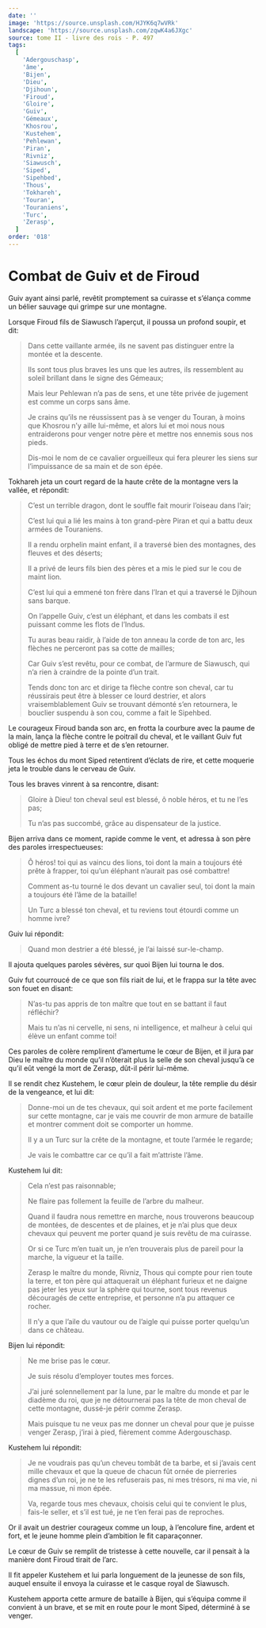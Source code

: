 ```yaml
---
date: ''
image: 'https://source.unsplash.com/HJYK6q7wVRk'
landscape: 'https://source.unsplash.com/zqwK4a6JXgc'
source: tome II - livre des rois - P. 497
tags:
  [
    'Adergouschasp',
    'âme',
    'Bijen',
    'Dieu',
    'Djihoun',
    'Firoud',
    'Gloire',
    'Guiv',
    'Gémeaux',
    'Khosrou',
    'Kustehem',
    'Pehlewan',
    'Piran',
    'Rivniz',
    'Siawusch',
    'Siped',
    'Sipehbed',
    'Thous',
    'Tokhareh',
    'Touran',
    'Touraniens',
    'Turc',
    'Zerasp',
  ]
order: '018'
---
```


# Combat de Guiv et de Firoud

Guiv ayant ainsi parlé, revêtit promptement sa cuirasse et s’élança comme un bélier sauvage qui grimpe sur une montagne.

Lorsque Firoud fils de Siawusch l’aperçut, il poussa un profond soupir, et dit:

> Dans cette vaillante armée, ils ne savent pas distinguer entre la montée et la descente.
>
> Ils sont tous plus braves les uns que les autres, ils ressemblent au soleil brillant dans le signe des Gémeaux;
>
> Mais leur Pehlewan n’a pas de sens, et une tête privée de jugement est comme un corps sans âme.
>
> Je crains qu’ils ne réussissent pas à se venger du Touran, à moins que Khosrou n’y aille lui-même, et alors lui et moi nous nous entraiderons pour venger notre père et mettre nos ennemis sous nos pieds.
>
> Dis-moi le nom de ce cavalier orgueilleux qui fera pleurer les siens sur l’impuissance de sa main et de son épée.

Tokhareh jeta un court regard de la haute crête de la montagne vers la vallée, et répondit:

> C’est un terrible dragon, dont le souffle fait mourir l’oiseau dans l’air;
>
> C’est lui qui a lié les mains à ton grand-père Piran et qui a battu deux armées de Touraniens.
>
> Il a rendu orphelin maint enfant, il a traversé bien des montagnes, des fleuves et des déserts;
>
> Il a privé de leurs fils bien des pères et a mis le pied sur le cou de maint lion.
>
> C’est lui qui a emmené ton frère dans l’Iran et qui a traversé le Djihoun sans barque.
>
> On l’appelle Guiv, c’est un éléphant, et dans les combats il est puissant comme les flots de l’Indus.
>
> Tu auras beau raidir, à l’aide de ton anneau la corde de ton arc, les flèches ne perceront pas sa cotte de mailles;
>
> Car Guiv s’est revêtu, pour ce combat, de l’armure de Siawusch, qui n’a rien à craindre de la pointe d’un trait.
>
> Tends donc ton arc et dirige ta flèche contre son cheval, car tu réussirais peut être à blesser ce lourd destrier, et alors vraisemblablement Guiv se trouvant démonté s’en retournera, le bouclier suspendu à son cou, comme a fait le Sipehbed.

Le courageux Firoud banda son arc, en frotta la courbure avec la paume de la main, lança la flèche contre le poitrail du cheval, et le vaillant Guiv fut obligé de mettre pied à terre et de s’en retourner.

Tous les échos du mont Siped retentirent d’éclats de rire, et cette moquerie jeta le trouble dans le cerveau de Guiv.

Tous les braves vinrent à sa rencontre, disant:

> Gloire à Dieu! ton cheval seul est blessé, ô noble héros, et tu ne l’es pas;
>
> Tu n’as pas succombé, grâce au dispensateur de la justice.

Bijen arriva dans ce moment, rapide comme le vent, et adressa à son père des paroles irrespectueuses:

> Ô héros! toi qui as vaincu des lions, toi dont la main a toujours été prête à frapper, toi qu’un éléphant n’aurait pas osé combattre!
>
> Comment as-tu tourné le dos devant un cavalier seul, toi dont la main a toujours été l’âme de la bataille!
>
> Un Turc a blessé ton cheval, et tu reviens tout étourdi comme un homme ivre?

Guiv lui répondit:

> Quand mon destrier a été blessé, je l’ai laissé sur-le-champ.

Il ajouta quelques paroles sévères, sur quoi Bijen lui tourna le dos.

Guiv fut courroucé de ce que son fils riait de lui, et le frappa sur la tête avec son fouet en disant:

> N’as-tu pas appris de ton maître que tout en se battant il faut réfléchir?
>
> Mais tu n’as ni cervelle, ni sens, ni intelligence, et malheur à celui qui élève un enfant comme toi!

Ces paroles de colère remplirent d’amertume le cœur de Bijen, et il jura par Dieu le maître du monde qu’il n’ôterait plus la selle de son cheval jusqu’à ce qu’il eût vengé la mort de Zerasp, dût-il périr lui-même.

Il se rendit chez Kustehem, le cœur plein de douleur, la tête remplie du désir de la vengeance, et lui dit:

> Donne-moi un de tes chevaux, qui soit ardent et me porte facilement sur cette montagne, car je vais me couvrir de mon armure de bataille et montrer comment doit se comporter un homme.
>
> Il y a un Turc sur la crête de la montagne, et toute l’armée le regarde;
>
> Je vais le combattre car ce qu’il a fait m’attriste l’âme.

Kustehem lui dit:

> Cela n’est pas raisonnable;
>
> Ne flaire pas follement la feuille de l’arbre du malheur.
>
> Quand il faudra nous remettre en marche, nous trouverons beaucoup de montées, de descentes et de plaines, et je n’ai plus que deux chevaux qui peuvent me porter quand je suis revêtu de ma cuirasse.
>
> Or si ce Turc m’en tuait un, je n’en trouverais plus de pareil pour la marche, la vigueur et la taille.
>
> Zerasp le maître du monde, Rivniz, Thous qui compte pour rien toute la terre, et ton père qui attaquerait un éléphant furieux et ne daigne pas jeter les yeux sur la sphère qui tourne, sont tous revenus découragés de cette entreprise, et personne n’a pu attaquer ce rocher.
>
> Il n’y a que l’aile du vautour ou de l’aigle qui puisse porter quelqu’un dans ce château.

Bijen lui répondit:

> Ne me brise pas le cœur.
>
> Je suis résolu d’employer toutes mes forces.
>
> J’ai juré solennellement par la lune, par le maître du monde et par le diadème du roi, que je ne détournerai pas la tête de mon cheval de cette montagne, dussé-je périr comme Zerasp.
>
> Mais puisque tu ne veux pas me donner un cheval pour que je puisse venger Zerasp, j’irai à pied, fièrement comme Adergouschasp.

Kustehem lui répondit:

> Je ne voudrais pas qu’un cheveu tombât de ta barbe, et si j’avais cent mille chevaux et que la queue de chacun fût ornée de pierreries dignes d’un roi, je ne te les refuserais pas, ni mes trésors, ni ma vie, ni ma massue, ni mon épée.
>
> Va, regarde tous mes chevaux, choisis celui qui te convient le plus, fais-le seller, et s’il est tué, je ne t’en ferai pas de reproches.

Or il avait un destrier courageux comme un loup, à l’encolure fine, ardent et fort, et le jeune homme plein d’ambition le fit caparaçonner.

Le cœur de Guiv se remplit de tristesse à cette nouvelle, car il pensait à la manière dont Firoud tirait de l’arc.

Il fit appeler Kustehem et lui parla longuement de la jeunesse de son fils, auquel ensuite il envoya la cuirasse et le casque royal de Siawusch.

Kustehem apporta cette armure de bataille à Bijen, qui s’équipa comme il convient à un brave, et se mit en route pour le mont Siped, déterminé à se venger.
